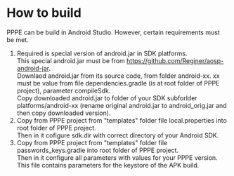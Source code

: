 How to build
============

PPPE can be build in Android Studio. However, certain requirements must be met.

1. Required is special version of android.jar in SDK platforms.  
This special android.jar must be from https://github.com/Reginer/aosp-android-jar.  
Downlaod android.jar from its source code, from folder android-xx. xx must be value from file dependencies.gradle (is at root folder of PPPE project), parameter compileSdk.  
Copy downloaded android.jar to folder of your SDK subforlder platforms/android-xx (rename original android.jar to android_orig.jar and then copy downloaded version).
2. Copy from PPPE project from "templates" folder file local.properties into root folder of PPPE project.  
Then in it cofigure sdk.dir with correct directory of your Android SDK.
3. Copy from PPPE project from "templates" folder file passwords_keys.gradle into root folder of PPPE project.  
Then in it configure all parameters with values for your PPPE version.  
This file contains parameters for the keystore of the APK build.




